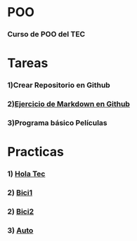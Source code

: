 # POO
### Curso de POO del TEC

# Tareas

### 1)Crear Repositorio en Github

### 2)[Ejercicio de Markdown en Github](./Setup/ReadMe.md)

### 3)Programa básico Películas


# Practicas
### 1) [Hola Tec](./P1/Program.cs)

### 2) [Bici1](./Bici/Program.cs)

### 2) [Bici2](./Bici2/Program.cs)

### 3) [Auto](./Practica/Program.cs)
